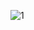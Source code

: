 ![1](https://user-images.githubusercontent.com/62583335/114343842-618fdc00-9b7c-11eb-8c17-3ed743865fd9.png)
